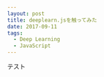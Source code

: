 ```yaml
---
layout: post
title: deeplearn.jsを触ってみた
date: 2017-09-11
tags:
  - Deep Learning
  - JavaScript
---
```


テスト
